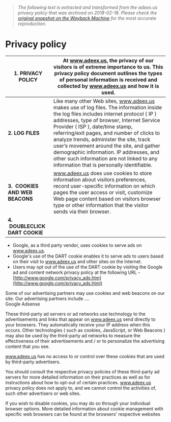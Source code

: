 > *The following text is extracted and transformed from the adeex.us privacy policy that was archived on 2018-02-18. Please check the [original snapshot on the Wayback Machine](https://web.archive.org/web/20180218085840id_/http%3A//www.adeex.us/privacy-policy.html) for the most accurate reproduction.*

# Privacy policy

**1\. PRIVACY POLICY** | At www.adeex.us, the privacy of our visitors is of extreme importance to us. This privacy policy document outlines the types of personal information is received and collected by www.adeex.us and how it is used.  
---|---  
**2\. LOG FILES** | Like many other Web sites, www.adeex.us makes use of log files. The information inside the log files includes internet protocol ( IP ) addresses, type of browser, Internet Service Provider ( ISP ), date/time stamp, referring/exit pages, and number of clicks to analyze trends, administer the site, track user’s movement around the site, and gather demographic information. IP addresses, and other such information are not linked to any information that is personally identifiable.  
**3.  COOKIES AND WEB BEACONS** | www.adeex.us does use cookies to store information about visitors preferences, record user-specific information on which pages the user access or visit, customize Web page content based on visitors browser type or other information that the visitor sends via their browser.  
**4.  DOUBLECLICK DART COOKIE** | 

  * Google, as a third party vendor, uses cookies to serve ads on www.adeex.us.
  * Google's use of the DART cookie enables it to serve ads to users based on their visit to www.adeex.us and other sites on the Internet.
  * Users may opt out of the use of the DART cookie by visiting the Google ad and content network privacy policy at the following URL - [http://www.google.com/privacy_ads.htm](http://www.google.com/privacy_ads.html)

Some of our advertising partners may use cookies and web beacons on our site. Our advertising partners include ....  
Google Adsense

These third-party ad servers or ad networks use technology to the advertisements and links that appear on www.adeex.us send directly to your browsers. They automatically receive your IP address when this occurs. Other technologies ( such as cookies, JavaScript, or Web Beacons ) may also be used by the third-party ad networks to measure the effectiveness of their advertisements and / or to personalize the advertising content that you see.

www.adeex.us has no access to or control over these cookies that are used by third-party advertisers.

You should consult the respective privacy policies of these third-party ad servers for more detailed information on their practices as well as for instructions about how to opt-out of certain practices. www.adeex.us privacy policy does not apply to, and we cannot control the activities of, such other advertisers or web sites.

If you wish to disable cookies, you may do so through your individual browser options. More detailed information about cookie management with specific web browsers can be found at the browsers' respective websites



